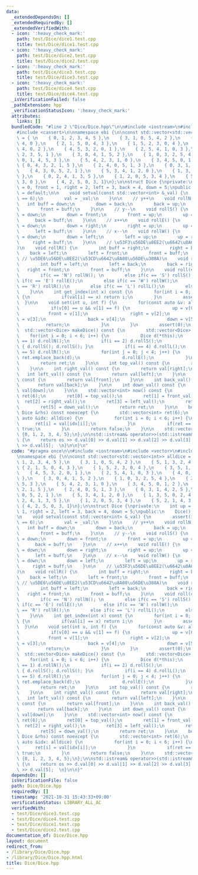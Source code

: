 ```yaml
---
data:
  _extendedDependsOn: []
  _extendedRequiredBy: []
  _extendedVerifiedWith:
  - icon: ':heavy_check_mark:'
    path: test/Dice/dice1.test.cpp
    title: test/Dice/dice1.test.cpp
  - icon: ':heavy_check_mark:'
    path: test/Dice/dice2.test.cpp
    title: test/Dice/dice2.test.cpp
  - icon: ':heavy_check_mark:'
    path: test/Dice/dice3.test.cpp
    title: test/Dice/dice3.test.cpp
  - icon: ':heavy_check_mark:'
    path: test/Dice/dice4.test.cpp
    title: test/Dice/dice4.test.cpp
  _isVerificationFailed: false
  _pathExtension: hpp
  _verificationStatusIcon: ':heavy_check_mark:'
  attributes:
    links: []
  bundledCode: "#line 2 \"Dice/Dice.hpp\"\n\n#include <iostream>\n#include <vector>\n\
    #include <cassert>\n\nnamespace ebi {\n\nconst std::vector<std::vector<int>> alldice\
    \ = { \n    { 0, 1, 2, 3, 4, 5 },\n    { 3, 1, 0, 5, 4, 2 },\n    { 5, 1, 3, 2,\
    \ 4, 0 },\n    { 2, 1, 5, 0, 4, 3 },\n    { 1, 5, 2, 3, 0, 4 },\n    { 3, 5, 1,\
    \ 4, 0, 2 },\n    { 4, 5, 3, 2, 0, 1 },\n    { 2, 5, 4, 1, 0, 3 },\n    { 4, 0,\
    \ 2, 3, 5, 1 },\n    { 3, 0, 4, 1, 5, 2 },\n    { 1, 0, 3, 2, 5, 4 },\n    { 2,\
    \ 0, 1, 4, 5, 3 },\n    { 5, 4, 2, 3, 1, 0 },\n    { 3, 4, 5, 0, 1, 2 },\n   \
    \ { 0, 4, 3, 2, 1, 5 },\n    { 2, 4, 0, 5, 1, 3 },\n    { 0, 3, 1, 4, 2, 5 },\n\
    \    { 4, 3, 0, 5, 2, 1 },\n    { 5, 3, 4, 1, 2, 0 },\n    { 1, 3, 5, 0, 2, 4\
    \ },\n    { 0, 2, 4, 1, 3, 5 },\n    { 1, 2, 0, 5, 3, 4 },\n    { 5, 2, 1, 4,\
    \ 3, 0 },\n    { 4, 2, 5, 0, 3, 1}\n};\n\nstruct Dice {\nprivate:\n    int up\
    \ = 0, front = 1, right = 2, left = 3, back = 4, down = 5;\npublic:\n    Dice()\
    \ = default;\n\n    void setval(const std::vector<int> &_val) {\n        assert(int(_val.size())\
    \ == 6);\n        val = _val;\n    }\n\n    // y++\n    void rollN() {\n     \
    \   int buff = down;\n        down = back;\n        back = up;\n        up = front;\n\
    \        front = buff;\n    }\n\n    // y--\n    void rollS() {\n        int buff\
    \ = down;\n        down = front;\n        front = up;\n        up = back;\n  \
    \      back = buff;\n    }\n\n    // x++\n    void rollE() {\n        int buff\
    \ = down;\n        down = right;\n        right = up;\n        up = left;\n  \
    \      left = buff;\n    }\n\n    // x--\n    void rollW() {\n        int buff\
    \ = down;\n        down = left;\n        left = up;\n        up = right;\n   \
    \     right = buff;\n    }\n\n    // \u53F3\u56DE\u8EE2(\u6642\u8A08\u56DE\u308A\
    )\n    void rollR() {\n        int buff = right;\n        right = back;\n    \
    \    back = left;\n        left = front;\n        front = buff;\n    }\n\n   \
    \ // \u5DE6\u56DE\u8EE2(\u53CD\u6642\u8A08\u56DE\u308A)\n    void rollL() {\n\
    \        int buff = left;\n        left = back;\n        back = right;\n     \
    \   right = front;\n        front = buff;\n    }\n\n    void roll(char c) {\n\
    \        if(c == 'N') rollN(); \n        else if(c == 'S') rollS();\n        else\
    \ if(c == 'E') rollE();\n        else if(c == 'W') rollW();\n        else if(c\
    \ == 'R') rollR();\n        else if(c == 'L') rollL();\n        else assert(0);\n\
    \    }\n\n    int get_index(int x) const {\n        for(int i = 0; i < 6; i++)\
    \ {\n            if(val[i] == x) return i;\n        }\n        assert(0);\n  \
    \  }\n\n    void set(int u, int f) {\n        for(const auto &v: alldice) {\n\
    \            if(v[0] == u && v[1] == f) {\n                up = v[0]; \n     \
    \           front = v[1];\n                right = v[2];\n                left\
    \ = v[3];\n                back = v[4];\n                down = v[5];\n      \
    \          return;\n            }\n        }\n        assert(0);\n    }\n\n  \
    \  std::vector<Dice> makeDice() const {\n        std::vector<Dice> ret;\n    \
    \    for(int i = 0; i < 6; i++) {\n            Dice d(*this);\n            if(i\
    \ == 1) d.rollN();\n            if(i == 2) d.rollS();\n            if(i == 3)\
    \ { d.rollS(); d.rollS(); }\n            if(i == 4) d.rollL();\n            if(i\
    \ == 5) d.rollR();\n            for(int j = 0; j < 4; j++) {\n               \
    \ ret.emplace_back(d);\n                d.rollE();\n            }\n        }\n\
    \        return ret;\n    }\n\n    int top_val() const {\n        return val[up];\n\
    \    }\n\n    int right_val() const {\n        return val[right];\n    }\n\n \
    \   int left_val() const {\n        return val[left];\n    }\n\n    int front_val()\
    \ const {\n        return val[front];\n    }\n\n    int back_val() const {\n \
    \       return val[back];\n    }\n\n    int down_val() const {\n        return\
    \ val[down];\n    }\n\n    std::vector<int> now() const {\n        std::vector<int>\
    \ ret(6);\n        ret[0] = top_val();\n        ret[1] = front_val();\n      \
    \  ret[2] = right_val();\n        ret[3] = left_val();\n        ret[4] = back_val();\n\
    \        ret[5] = down_val();\n        return ret;\n    }\n\n    bool operator==(const\
    \ Dice &rhs) const noexcept {\n        std::vector<int> ret(6);\n        for(const\
    \ auto &idx: alldice) {\n            for(int i = 0; i < 6; i++) {\n          \
    \      ret[i] = val[idx[i]];\n            }\n            if(ret == rhs.val) return\
    \ true;\n        }\n        return false;\n    }\n\n    std::vector<int> val =\
    \ {0, 1, 2, 3, 4, 5};\n};\n\nstd::istream& operator>>(std::istream& os, Dice &d)\
    \ {\n    return os >> d.val[0] >> d.val[1] >> d.val[2] >> d.val[3] >> d.val[4]\
    \ >> d.val[5];  \n}\n\n}\n"
  code: "#pragma once\n\n#include <iostream>\n#include <vector>\n#include <cassert>\n\
    \nnamespace ebi {\n\nconst std::vector<std::vector<int>> alldice = { \n    { 0,\
    \ 1, 2, 3, 4, 5 },\n    { 3, 1, 0, 5, 4, 2 },\n    { 5, 1, 3, 2, 4, 0 },\n   \
    \ { 2, 1, 5, 0, 4, 3 },\n    { 1, 5, 2, 3, 0, 4 },\n    { 3, 5, 1, 4, 0, 2 },\n\
    \    { 4, 5, 3, 2, 0, 1 },\n    { 2, 5, 4, 1, 0, 3 },\n    { 4, 0, 2, 3, 5, 1\
    \ },\n    { 3, 0, 4, 1, 5, 2 },\n    { 1, 0, 3, 2, 5, 4 },\n    { 2, 0, 1, 4,\
    \ 5, 3 },\n    { 5, 4, 2, 3, 1, 0 },\n    { 3, 4, 5, 0, 1, 2 },\n    { 0, 4, 3,\
    \ 2, 1, 5 },\n    { 2, 4, 0, 5, 1, 3 },\n    { 0, 3, 1, 4, 2, 5 },\n    { 4, 3,\
    \ 0, 5, 2, 1 },\n    { 5, 3, 4, 1, 2, 0 },\n    { 1, 3, 5, 0, 2, 4 },\n    { 0,\
    \ 2, 4, 1, 3, 5 },\n    { 1, 2, 0, 5, 3, 4 },\n    { 5, 2, 1, 4, 3, 0 },\n   \
    \ { 4, 2, 5, 0, 3, 1}\n};\n\nstruct Dice {\nprivate:\n    int up = 0, front =\
    \ 1, right = 2, left = 3, back = 4, down = 5;\npublic:\n    Dice() = default;\n\
    \n    void setval(const std::vector<int> &_val) {\n        assert(int(_val.size())\
    \ == 6);\n        val = _val;\n    }\n\n    // y++\n    void rollN() {\n     \
    \   int buff = down;\n        down = back;\n        back = up;\n        up = front;\n\
    \        front = buff;\n    }\n\n    // y--\n    void rollS() {\n        int buff\
    \ = down;\n        down = front;\n        front = up;\n        up = back;\n  \
    \      back = buff;\n    }\n\n    // x++\n    void rollE() {\n        int buff\
    \ = down;\n        down = right;\n        right = up;\n        up = left;\n  \
    \      left = buff;\n    }\n\n    // x--\n    void rollW() {\n        int buff\
    \ = down;\n        down = left;\n        left = up;\n        up = right;\n   \
    \     right = buff;\n    }\n\n    // \u53F3\u56DE\u8EE2(\u6642\u8A08\u56DE\u308A\
    )\n    void rollR() {\n        int buff = right;\n        right = back;\n    \
    \    back = left;\n        left = front;\n        front = buff;\n    }\n\n   \
    \ // \u5DE6\u56DE\u8EE2(\u53CD\u6642\u8A08\u56DE\u308A)\n    void rollL() {\n\
    \        int buff = left;\n        left = back;\n        back = right;\n     \
    \   right = front;\n        front = buff;\n    }\n\n    void roll(char c) {\n\
    \        if(c == 'N') rollN(); \n        else if(c == 'S') rollS();\n        else\
    \ if(c == 'E') rollE();\n        else if(c == 'W') rollW();\n        else if(c\
    \ == 'R') rollR();\n        else if(c == 'L') rollL();\n        else assert(0);\n\
    \    }\n\n    int get_index(int x) const {\n        for(int i = 0; i < 6; i++)\
    \ {\n            if(val[i] == x) return i;\n        }\n        assert(0);\n  \
    \  }\n\n    void set(int u, int f) {\n        for(const auto &v: alldice) {\n\
    \            if(v[0] == u && v[1] == f) {\n                up = v[0]; \n     \
    \           front = v[1];\n                right = v[2];\n                left\
    \ = v[3];\n                back = v[4];\n                down = v[5];\n      \
    \          return;\n            }\n        }\n        assert(0);\n    }\n\n  \
    \  std::vector<Dice> makeDice() const {\n        std::vector<Dice> ret;\n    \
    \    for(int i = 0; i < 6; i++) {\n            Dice d(*this);\n            if(i\
    \ == 1) d.rollN();\n            if(i == 2) d.rollS();\n            if(i == 3)\
    \ { d.rollS(); d.rollS(); }\n            if(i == 4) d.rollL();\n            if(i\
    \ == 5) d.rollR();\n            for(int j = 0; j < 4; j++) {\n               \
    \ ret.emplace_back(d);\n                d.rollE();\n            }\n        }\n\
    \        return ret;\n    }\n\n    int top_val() const {\n        return val[up];\n\
    \    }\n\n    int right_val() const {\n        return val[right];\n    }\n\n \
    \   int left_val() const {\n        return val[left];\n    }\n\n    int front_val()\
    \ const {\n        return val[front];\n    }\n\n    int back_val() const {\n \
    \       return val[back];\n    }\n\n    int down_val() const {\n        return\
    \ val[down];\n    }\n\n    std::vector<int> now() const {\n        std::vector<int>\
    \ ret(6);\n        ret[0] = top_val();\n        ret[1] = front_val();\n      \
    \  ret[2] = right_val();\n        ret[3] = left_val();\n        ret[4] = back_val();\n\
    \        ret[5] = down_val();\n        return ret;\n    }\n\n    bool operator==(const\
    \ Dice &rhs) const noexcept {\n        std::vector<int> ret(6);\n        for(const\
    \ auto &idx: alldice) {\n            for(int i = 0; i < 6; i++) {\n          \
    \      ret[i] = val[idx[i]];\n            }\n            if(ret == rhs.val) return\
    \ true;\n        }\n        return false;\n    }\n\n    std::vector<int> val =\
    \ {0, 1, 2, 3, 4, 5};\n};\n\nstd::istream& operator>>(std::istream& os, Dice &d)\
    \ {\n    return os >> d.val[0] >> d.val[1] >> d.val[2] >> d.val[3] >> d.val[4]\
    \ >> d.val[5];  \n}\n\n}"
  dependsOn: []
  isVerificationFile: false
  path: Dice/Dice.hpp
  requiredBy: []
  timestamp: '2021-10-31 15:43:33+09:00'
  verificationStatus: LIBRARY_ALL_AC
  verifiedWith:
  - test/Dice/dice3.test.cpp
  - test/Dice/dice4.test.cpp
  - test/Dice/dice1.test.cpp
  - test/Dice/dice2.test.cpp
documentation_of: Dice/Dice.hpp
layout: document
redirect_from:
- /library/Dice/Dice.hpp
- /library/Dice/Dice.hpp.html
title: Dice/Dice.hpp
---
```

